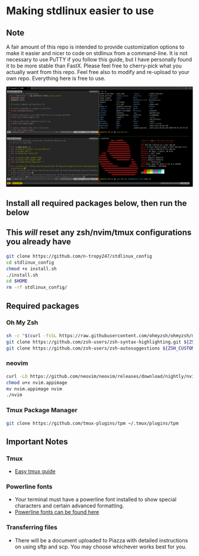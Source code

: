 # Making stdlinux easier to use

## Note

A fair amount of this repo is intended to provide customization
options to make it easier and nicer to code on stdlinux from a command-line.
It is not necessary to use PuTTY if you follow this guide, but I have
personally found it to be more stable than FastX. Please feel free to
cherry-pick what you actually want from this repo. Feel free also to modify
and re-upload to your own repo. Everything here is free to use.

![setup example image](https://github.com/n-tropy247/stdlinux_config/blob/assets/images/stdlinux_setup.PNG)

## Install all required packages below, then run the below

## This **_will_** reset any zsh/nvim/tmux configurations you already have

```bash
git clone https://github.com/n-tropy247/stdlinux_config
cd stdlinux_config
chmod +x install.sh
./install.sh
cd $HOME
rm -rf stdlinux_config/
```

## Required packages

### Oh My Zsh

```bash
sh -c "$(curl -fsSL https://raw.githubusercontent.com/ohmyzsh/ohmyzsh/master/tools/install.sh)"
git clone https://github.com/zsh-users/zsh-syntax-highlighting.git ${ZSH_CUSTOM:-~/.oh-my-zsh/custom}/plugins/zsh-syntax-highlighting
git clone https://github.com/zsh-users/zsh-autosuggestions ${ZSH_CUSTOM:-~/.oh-my-zsh/custom}/plugins/zsh-autosuggestions
```

### neovim

```bash
curl -LO https://github.com/neovim/neovim/releases/download/nightly/nvim.appimage
chmod u+x nvim.appimage
mv nvim.appimage nvim
./nvim
```

### Tmux Package Manager

```bash
git clone https://github.com/tmux-plugins/tpm ~/.tmux/plugins/tpm
```

## Important Notes

### Tmux

- [Easy tmux guide](https://www.hamvocke.com/blog/a-quick-and-easy-guide-to-tmux/)

### Powerline fonts

- Your terminal must have a powerline font installed to show special characters
  and certain advanced formatting.
- [Powerline fonts can be found here](https://github.com/powerline/fonts)

### Transferring files

- There will be a document uploaded to Piazza with detailed instructions on using
  sftp and scp. You may choose whichever works best for you.
